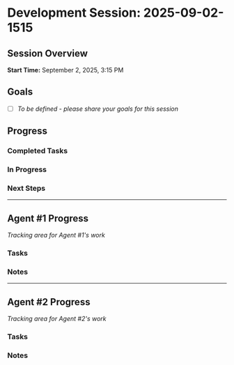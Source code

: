 # Development Session: 2025-09-02-1515

## Session Overview
**Start Time:** September 2, 2025, 3:15 PM

## Goals
- [ ] *To be defined - please share your goals for this session*

## Progress

### Completed Tasks

### In Progress

### Next Steps

---

## Agent #1 Progress
*Tracking area for Agent #1's work*

### Tasks

### Notes

---

## Agent #2 Progress
*Tracking area for Agent #2's work*

### Tasks

### Notes